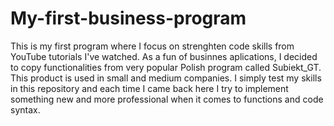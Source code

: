 # My-first-business-program
This is my first program where I focus on strenghten code skills from YouTube tutorials I've watched. As a fun of businnes aplications, I decided to copy functionalities from very popular Polish program called Subiekt_GT. This product is used in small and medium companies. I simply test my skills in this repository and each time I came back here I try to implement something new and more professional when it comes to functions and code syntax.
